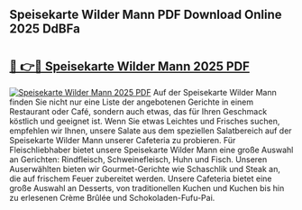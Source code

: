 ## Speisekarte Wilder Mann PDF Download Online 2025 DdBFa

# <h2><a href="http://gcd3ell.nevu.top/?p=Speisekarte+Wilder+Mann">🔗 👉🔴 Speisekarte Wilder Mann 2025 PDF</a></h2>

[![Speisekarte Wilder Mann 2025 PDF](https://i.imgur.com/dBaPXMq.png)](http://gcd3ell.nevu.top/?p=Speisekarte+Wilder+Mann)
Auf der Speisekarte Wilder Mann finden Sie nicht nur eine Liste der angebotenen Gerichte in einem Restaurant oder Café, sondern auch etwas, das für Ihren Geschmack köstlich und geeignet ist. Wenn Sie etwas Leichtes und Frisches suchen, empfehlen wir Ihnen, unsere Salate aus dem speziellen Salatbereich auf der Speisekarte Wilder Mann unserer Cafeteria zu probieren. Für Fleischliebhaber bietet unsere Speisekarte Wilder Mann eine große Auswahl an Gerichten: Rindfleisch, Schweinefleisch, Huhn und Fisch. Unseren Auserwählten bieten wir Gourmet-Gerichte wie Schaschlik und Steak an, die auf frischem Feuer zubereitet werden. Unsere Cafeteria bietet eine große Auswahl an Desserts, von traditionellen Kuchen und Kuchen bis hin zu erlesenen Crème Brûlée und Schokoladen-Fufu-Pai.
